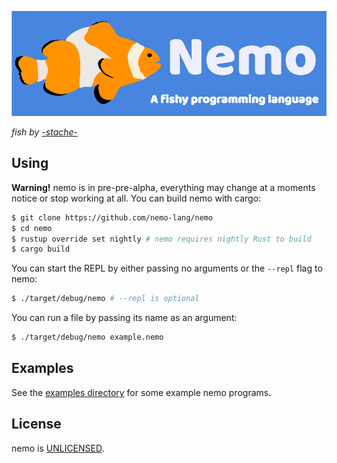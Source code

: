 ![nemo logo](https://raw.githubusercontent.com/BookOwl/nemo/master/nemo%20logo.png)

_fish by [-stache-](https://scratch.mit.edu/users/-stache-)_

## Using
**Warning!** nemo is in pre-pre-alpha, everything may change at a moments notice or stop working at all.
You can build nemo with cargo:

```bash
$ git clone https://github.com/nemo-lang/nemo
$ cd nemo
$ rustup override set nightly # nemo requires nightly Rust to build
$ cargo build
```

You can start the REPL by either passing no arguments or the `--repl` flag to nemo:

```bash
$ ./target/debug/nemo # --repl is optional
```

You can run a file by passing its name as an argument:

```bash
$ ./target/debug/nemo example.nemo
```

## Examples
See the [examples directory](examples/) for some example nemo programs.

## License
nemo is [UNLICENSED](UNLICENSE).
